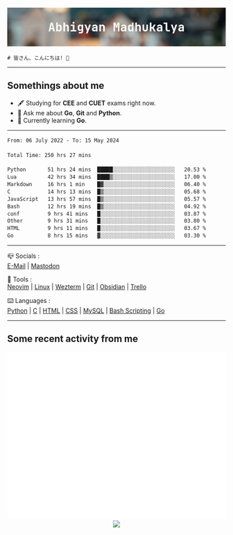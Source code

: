 ![header](./header.png)
```
# 皆さん、こんにちは! 👋
```
---

## Somethings about me
- 🖋️ Studying for **CEE** and **CUET** exams right now.
- 💬 Ask me about **Go**, **Git** and **Python**.
- 🔭 Currently learning **Go**.

---

<!--START_SECTION:waka-->

```txt
From: 06 July 2022 - To: 15 May 2024

Total Time: 250 hrs 27 mins

Python       51 hrs 24 mins  █████░░░░░░░░░░░░░░░░░░░░   20.53 %
Lua          42 hrs 34 mins  ████▒░░░░░░░░░░░░░░░░░░░░   17.00 %
Markdown     16 hrs 1 min    █▓░░░░░░░░░░░░░░░░░░░░░░░   06.40 %
C            14 hrs 13 mins  █▒░░░░░░░░░░░░░░░░░░░░░░░   05.68 %
JavaScript   13 hrs 57 mins  █▒░░░░░░░░░░░░░░░░░░░░░░░   05.57 %
Bash         12 hrs 19 mins  █▒░░░░░░░░░░░░░░░░░░░░░░░   04.92 %
conf         9 hrs 41 mins   █░░░░░░░░░░░░░░░░░░░░░░░░   03.87 %
Other        9 hrs 31 mins   █░░░░░░░░░░░░░░░░░░░░░░░░   03.80 %
HTML         9 hrs 11 mins   █░░░░░░░░░░░░░░░░░░░░░░░░   03.67 %
Go           8 hrs 15 mins   ▓░░░░░░░░░░░░░░░░░░░░░░░░   03.30 %
```

<!--END_SECTION:waka-->

---

📪 Socials :<br>
[E-Mail](mailto:abhigyanmadhukalya@gmail.com) | <a rel="me" href="https://mastodon.social/@abhigyanmadhukalya">Mastodon</a>

🧰 Tools :<br>
[Neovim](https://neovim.oi) | [Linux](https://archlinux.org/) | [Wezterm](https://wezfurlong.org/wezterm/index.html) | [Git](https://git-scm.com/) | [Obsidian](https://obsidian.md) | [Trello](https://trello.com)

⌨️ Languages :<br>
[Python](https://python.org) | [C](https://www.iso.org/standard/74528.html) | [HTML](https://html.spec.whatwg.org/) | [CSS](https://www.w3.org/Style/CSS/Overview.en.html) | [MySQL](https://www.mysql.com/) | [Bash Scripting](https://www.gnu.org/software/bash/) | [Go](https://go.dev)

---

## Some recent activity from me
<p align="center">
  <img src="./github-metrics.svg" />
  <img src="https://github-profile-summary-cards.vercel.app/api/cards/profile-details?username=abhigyanmadhukalya&theme=github_dark" />
</p>


